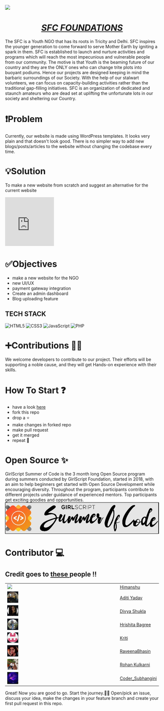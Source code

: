 ![](bnr.gif)
<div align="center"><h1 color = "red"><i><u>SFC FOUNDATIONS</u></i></h1></div>
The SFC is a Youth NGO that has its roots in Tricity and Delhi. SFC inspires the younger generation to come forward to serve Mother Earth by igniting a spark in them. SFC is established to launch and nurture activities and programs which will reach the most impecunious and vulnerable people from our community. The motive is that Youth is the beaming future of our country and they are the ONLY ones who can change trite plots into buoyant podiums.
Hence our projects are designed keeping in mind the barbaric surroundings of our Society. With the help of our stalwart volunteers, we can focus on capacity-building activities rather than the traditional gap-filling initiatives. SFC is an organization of dedicated and staunch amateurs who are dead set at uplifting the unfortunate lots in our society and sheltering our Country.

# :exclamation:Problem
Currently, our website is made using WordPress templates. It looks very plain and that doesn't look good. There is no simpler way to add new blogs/posts/articles to the website without changing the codebase every time.
 
# :bulb:Solution
To make a new website from scratch and suggest an alternative for the current website
 
<iframe src="https://giphy.com/embed/IoP0PvbbSWGAM" width="160" height="160" frameBorder="0" class="giphy-embed" allowFullScreen></iframe>
 
# :white_check_mark:Objectives 
- make a new website for the NGO
- new UI/UX
- payment gateway integration
- Create an admin dashboard
- Blog uploading feature


## TECH STACK

<img alt="HTML5" src="https://img.shields.io/badge/html5%20-%23E34F26.svg?&style=for-the-badge&logo=html5&logoColor=white"/>  <img alt="CSS3" src="https://img.shields.io/badge/css3%20-%231572B6.svg?&style=for-the-badge&logo=css3&logoColor=white"/> <img alt="JavaScript" src="https://img.shields.io/badge/javascript%20-%23323330.svg?&style=for-the-badge&logo=javascript&logoColor=%23F7DF1E"/> <img alt="PHP" src="https://img.shields.io/badge/php-%23777BB4.svg?&style=for-the-badge&logo=php&logoColor=white"/>


# :heavy_plus_sign:Contributions 👨‍💻
We welcome developers to contribute to our project. Their efforts will be supporting a noble cause, and they will get Hands-on experience with their skills.
 
# How To Start ❓
- have a look <a href="https://drive.google.com/file/d/1H2ccWkUz61b31WbKgvF-6n6Q9R9e98uD/view?usp=sharing">here</a>
- fork this repo
- drop a :star:
- make changes in forked repo
- make pull request
- get it merged
- repeat :repeat:

# Open Source ✨

GirlScript Summer of Code is the 3 month long Open Source program during summers conducted by GirlScript Foundation, started in 2018, with an aim to help beginners get started with Open Source Development while encouraging diversity. Throughout the program, participants contribute to different projects under guidance of experienced mentors. Top participants get exciting goodies and opportunities.
<img src="GSSOC.JPG">

# Contributor :computer:
## Credit goes to <a href="https://github.com/himanshu007-creator/SFC-foundations/graphs/contributors">these </a>people !!

<table>
      <tr><td><img src="himanshu.JPG" width = "10%" ></td>
	  <td><a href="https://github.com/himanshu007-creator">Himanshu</a></td></tr>
	  <tr><td><img src="aditi.JPG" width = "10%" ></td>
	  <td><a href="https://github.com/aditi1403">Aditi Yadav</a></td></tr>
	  <tr><td><img src="divya.JPG" width = "10%" ></td>
	  <td><a href="https://github.com/divyashukla23">Divya Shukla</a></td></tr>
	  <tr><td><img src="hrishita.JPG" width = "10%"></td>
	  <td><a href="https://github.com/Hrishita1">Hrishita Bagree</a></td></tr>
	  <tr><td><img src="kriti.JPG" width = "10%"></td>
	  <td><a href="https://github.com/Kriti-bit">Kriti</a></td></tr>
	  <tr><td><img src="raveena.JPG" width = "10%"></td>
	  <td><a href="https://github.com/RaveenaBhasin">RaveenaBhasin</a></td></tr>
	  <tr><td><img src="rohan.JPG" width = "10%"></td>
	  <td><a href="github.com/rohank2502">Rohan Kulkarni</a></td></tr>
	  <tr><td><img src="subhangini.JPG" width = "10%"></td>
	  <td><a href="https://github.com/Subhangini">Coder_Subhangini</a></td></tr>
</table>


Great! Now you are good to go. Start the journey.🤩🤩 Open/pick an issue, discuss your idea, make the changes in your feature branch and create your first pull request in this repo.